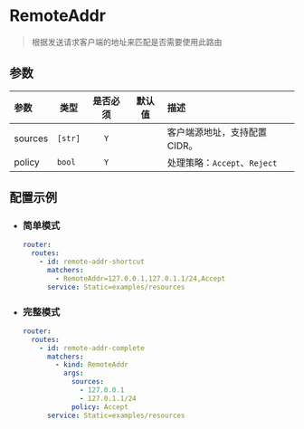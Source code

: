 # RemoteAddr

> 根据发送请求客户端的地址来匹配是否需要使用此路由

## 参数

| 参数      | 类型      | 是否必须 | 默认值 | 描述                     |
|:--------|---------|:----:|:---:|:-----------------------|
| sources | `[str]` | `Y`  |     | 客户端源地址，支持配置CIDR。       |
| policy  | `bool`  | `Y`  |     | 处理策略：`Accept`、`Reject` |

## 配置示例

- ### 简单模式

    ```yaml
    router:
      routes:
        - id: remote-addr-shortcut
          matchers:
            - RemoteAddr=127.0.0.1,127.0.1.1/24,Accept
          service: Static=examples/resources
    ```

- ### 完整模式

    ```yaml
    router:
      routes:
        - id: remote-addr-complete
          matchers:
            - kind: RemoteAddr
              args:
                sources:
                  - 127.0.0.1
                  - 127.0.1.1/24
                policy: Accept
          service: Static=examples/resources
    ```
